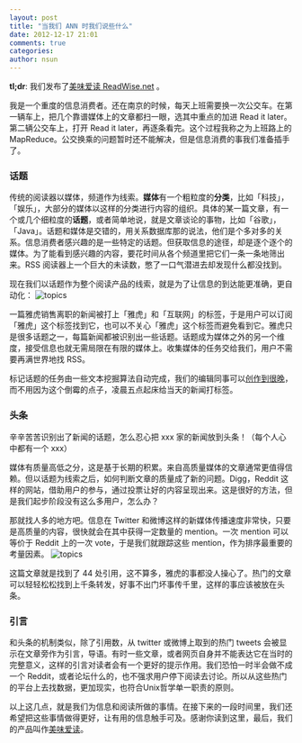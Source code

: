 ```yaml
---
layout: post
title: "当我们 ANN 时我们说些什么"
date: 2012-12-17 21:01
comments: true
categories: 
author: nsun
---
```


**tl;dr**: 我们发布了[美味爱读 ReadWise.net](http://readwise.net/) 。

我是一个重度的信息消费者。还在南京的时候，每天上班需要换一次公交车。在第一辆车上，把几个靠谱媒体上的文章都扫一眼，选其中重点的加进 Read it later。第二辆公交车上，打开 Read it later，再逐条看完。这个过程我称之为上班路上的 MapReduce。公交换乘的问题暂时还不能解决，但是信息消费的事我们准备插手了。

### 话题

传统的阅读器以媒体，频道作为线索。**媒体**有一个粗粒度的**分类**，比如「科技」，「娱乐」，大部分的媒体以这样的分类进行内容的组织。具体的某一篇文章，有一个或几个细粒度的**话题**，或者简单地说，就是文章谈论的事物，比如「谷歌」，「Java」。话题和媒体是交错的，用关系数据库那的说法，他们是个多对多的关系。信息消费者感兴趣的是一些特定的话题。但获取信息的途径，却是逐个逐个的媒体。为了能看到感兴趣的内容，要花时间从各个频道里把它们一条一条地筛出来。RSS 阅读器上一个巨大的未读数，憋了一口气潜进去却发现什么都没找到。

现在我们以话题作为整个阅读产品的线索，就是为了让信息的到达能更准确，更自动化：
![topics](http://i.imgur.com/zy5QR.png)

一篇雅虎销售离职的新闻被打上「雅虎」和「互联网」的标签，于是用户可以订阅「雅虎」这个标签找到它，也可以不关心「雅虎」这个标签而避免看到它。雅虎只是很多话题之一，每篇新闻都被识别出一些话题。话题成为媒体之外的另一个维度，接受信息也就无需局限在有限的媒体上。收集媒体的任务交给我们，用户不需要再满世界地找 RSS。

标记话题的任务由一些文本挖掘算法自动完成，我们的编辑同事可以[创作到很晚](http://www.amazon.cn/%E9%9B%AA%E6%9C%88%E8%8A%B1%E6%97%B6%E6%9C%80%E5%BF%86%E5%90%9B-%E9%82%A3%E4%BA%9B%E9%9D%99%E5%AF%82%E5%A6%82%E6%96%AF%E7%9A%84%E7%BA%A2%E9%A2%9C-%E8%83%A1%E7%8B%BC%E6%8B%9C%E6%9C%88/dp/B007UXGF2C/ref=sr_1_1?ie=UTF8&qid=1355755802&sr=8-1)，而不用因为这个倒霉的点子，凌晨五点起床给当天的新闻打标签。

### 头条

辛辛苦苦识别出了新闻的话题，怎么忍心把 xxx 家的新闻放到头条！（每个人心中都有一个 xxx）

媒体有质量高低之分，这是基于长期的积累。来自高质量媒体的文章通常更值得信赖。但以话题为线索之后，如何判断文章的质量成了新的问题。Digg，Reddit 这样的网站，借助用户的参与，通过投票让好的内容呈现出来。这是很好的方法，但是我们起步阶段没有这么多用户，怎么办？

那就找人多的地方吧。信息在 Twitter 和微博这样的新媒体传播速度非常快，只要是高质量的内容，很快就会在其中获得一定数量的 mention。一次 mention 可以等价于 Reddit 上的一次 vote，于是我们就跟踪这些 mention，作为排序最重要的考量因素。
![topics](http://i.imgur.com/h069q.png)

这篇文章就是找到了 44 处引用，这不算多，雅虎的事都没人操心了。热门的文章可以轻轻松松找到上千条转发，好事不出门坏事传千里，这样的事应该被放在头条。

### 引言

和头条的机制类似，除了引用数，从 twitter 或微博上取到的热门 tweets 会被显示在文章旁作为引言，导语。有时一些文章，或者网页自身并不能表达它在当时的完整意义，这样的引言对读者会有一个更好的提示作用。我们恐怕一时半会做不成一个 Reddit，或者论坛什么的，也不强求用户停下阅读去讨论。所以从这些热门的平台上去找数据，更加现实，也符合Unix哲学单一职责的原则。

以上这几点，就是我们为信息和阅读所做的事情。在接下来的一段时间里，我们还希望把这些事情做得更好，让有用的信息触手可及。感谢你读到这里，最后，我们的产品叫作[美味爱读](http://readwise.net)。

